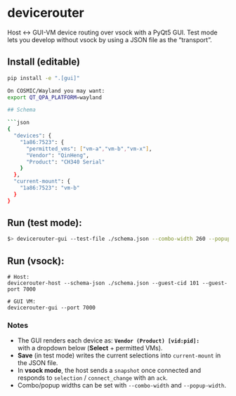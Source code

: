 # devicerouter

Host ↔ GUI-VM device routing over vsock with a PyQt5 GUI. Test mode lets you
develop without vsock by using a JSON file as the “transport”.

## Install (editable)
```bash
pip install -e ".[gui]"

On COSMIC/Wayland you may want:
export QT_QPA_PLATFORM=wayland

## Schema

```json
{
  "devices": {
    "1a86:7523": {
      "permitted_vms": ["vm-a","vm-b","vm-x"],
      "Vendor": "QinHeng",
      "Product": "CH340 Serial"
    }
  },
  "current-mount": {
    "1a86:7523": "vm-b"
  }
}

```

## Run (test mode):

```bash
$> devicerouter-gui --test-file ./schema.json --combo-width 260 --popup-width 320

```

## Run (vsock):

```
# Host:
devicerouter-host --schema-json ./schema.json --guest-cid 101 --guest-port 7000

# GUI VM:
devicerouter-gui --port 7000

```

### Notes

- The GUI renders each device as:
  **`Vendor (Product) [vid:pid]:`**  
  with a dropdown below (**Select** + permitted VMs).
- **Save** (in test mode) writes the current selections into `current-mount` in the JSON file.
- In **vsock mode**, the host sends a `snapshot` once connected and responds to `selection` / `connect_change` with an `ack`.
- Combo/popup widths can be set with `--combo-width` and `--popup-width`.



